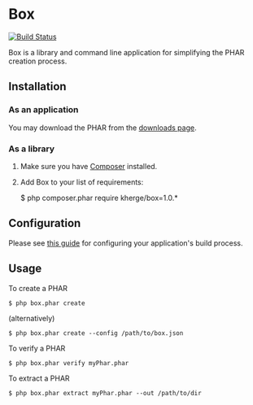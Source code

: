# Box

[![Build Status](https://secure.travis-ci.org/kherge/Box.png?branch=master)](http://travis-ci.org/kherge/Box)

Box is a library and command line application for simplifying the PHAR creation process.

## Installation

### As an application

You may download the PHAR from the [downloads page][downloads].

### As a library

1. Make sure you have [Composer][Composer] installed.
2. Add Box to your list of requirements:

    $ php composer.phar require kherge/box=1.0.*

## Configuration

Please see [this guide][guide] for configuring your application's build process.

## Usage

To create a PHAR

    $ php box.phar create

(alternatively)

    $ php box.phar create --config /path/to/box.json

To verify a PHAR

    $ php box.phar verify myPhar.phar

To extract a PHAR

    $ php box.phar extract myPhar.phar --out /path/to/dir

[Composer]: http://getcomposer.org/
[downloads]: https://github.com/kherge/Box/downloads
[guide]: https://github.com/kherge/Box/wiki/Configuration
